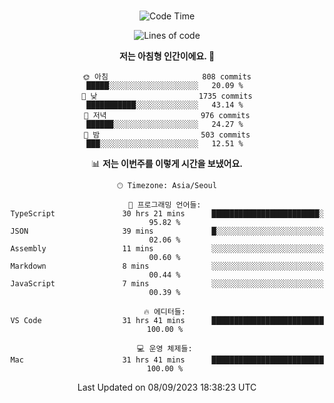 <div align="center">

<br />

 <!--START_SECTION:waka-->
![Code Time](http://img.shields.io/badge/Code%20Time-1%2C230%20hrs%2043%20mins-blue)

![Lines of code](https://img.shields.io/badge/%EC%A0%80%EB%8A%94%20%EC%97%AC%ED%83%9C%EA%B9%8C%EC%A7%80%20-2.8%20million%20%EC%A4%84%EC%9D%98%20%EC%BD%94%EB%93%9C%EB%A5%BC%20%EC%9E%91%EC%84%B1%ED%96%88%EC%96%B4%EC%9A%94.-blue)

**저는 아침형 인간이에요. 🐤** 

```text
🌞 아침                     808 commits         █████░░░░░░░░░░░░░░░░░░░░   20.09 % 
🌆 낮　                     1735 commits        ███████████░░░░░░░░░░░░░░   43.14 % 
🌃 저녁                     976 commits         ██████░░░░░░░░░░░░░░░░░░░   24.27 % 
🌙 밤　                     503 commits         ███░░░░░░░░░░░░░░░░░░░░░░   12.51 % 
```


📊 **저는 이번주를 이렇게 시간을 보냈어요.** 

```text
🕑︎ Timezone: Asia/Seoul

💬 프로그래밍 언어들: 
TypeScript               30 hrs 21 mins      ████████████████████████░   95.82 % 
JSON                     39 mins             █░░░░░░░░░░░░░░░░░░░░░░░░   02.06 % 
Assembly                 11 mins             ░░░░░░░░░░░░░░░░░░░░░░░░░   00.60 % 
Markdown                 8 mins              ░░░░░░░░░░░░░░░░░░░░░░░░░   00.44 % 
JavaScript               7 mins              ░░░░░░░░░░░░░░░░░░░░░░░░░   00.39 % 

🔥 에디터들: 
VS Code                  31 hrs 41 mins      █████████████████████████   100.00 % 

💻 운영 체제들: 
Mac                      31 hrs 41 mins      █████████████████████████   100.00 % 
```


 Last Updated on 08/09/2023 18:38:23 UTC
<!--END_SECTION:waka-->

</div>

